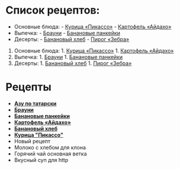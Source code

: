 # Список рецептов:

- Основные блюда:
        - [Курица «Пикассо»](picasso.md)
        - [Картофель «Айдахо»](aidaho.md)
- Выпечка:
        - [Брауни](brownie.md)
        - [Банановые панкейки](banana.md)
- Десерты:
        - [Банановый хлеб](banana.md)
        - [Пирог «Зебра»](zebra.md)

1. Основные блюда:
        1. [Курица «Пикассо»](picasso.md)
        1. [Картофель «Айдахо»](aidaho.md)
1. Выпечка:
        1. [Брауни](brownie.md)
        1. [Банановые панкейки](banana.md)
1. Десерты:
        1. [Банановый хлеб](banana.md)
        1. [Пирог «Зебра»](zebra.md)




# Рецепты

- [**Азу по татарски**](azu.md)
- [**Брауни**](brownie.md)
- [**Банановые панкейки**](banana_pancackes.md)
- [**Картофель «Айдахо»**](aidahoe_potatoes.md )
- [**Банановый хлеб**](banana_bread.md)
- [**Курица "Пикассо"**](chicken_picasso)
- Новый рецепт
- Молоко с хлебом для клона
- Горячий чай основная ветка
- Вкусный суп для http

